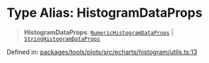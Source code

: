 # Type Alias: HistogramDataProps

> **HistogramDataProps**: [`NumericHistogramDataProps`](NumericHistogramDataProps.md) \| [`StringHistogramDataProps`](StringHistogramDataProps.md)

Defined in: [packages/tools/plots/src/echarts/histogram/utils.ts:13](https://github.com/GeoDaCenter/openassistant/blob/bf312b357cb340f1f76fa8b62441fb39bcbce0ce/packages/tools/plots/src/echarts/histogram/utils.ts#L13)
